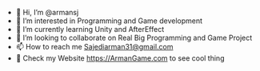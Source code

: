- 👋 Hi, I’m @armansj
- 👀 I’m interested in Programming and Game development
- 🌱 I’m currently learning Unity and AfterEffect
- 💞️ I’m looking to collaborate on Real Big Programming and Game Project
- 📫 How to reach me Sajediarman31@gmail.com
- 🎲 Check my Website https://ArmanGame.com to see cool thing

<!---
armansj/armansj is a ✨ special ✨ repository because its `README.md` (this file) appears on your GitHub profile.
You can click the Preview link to take a look at your changes.
--->
